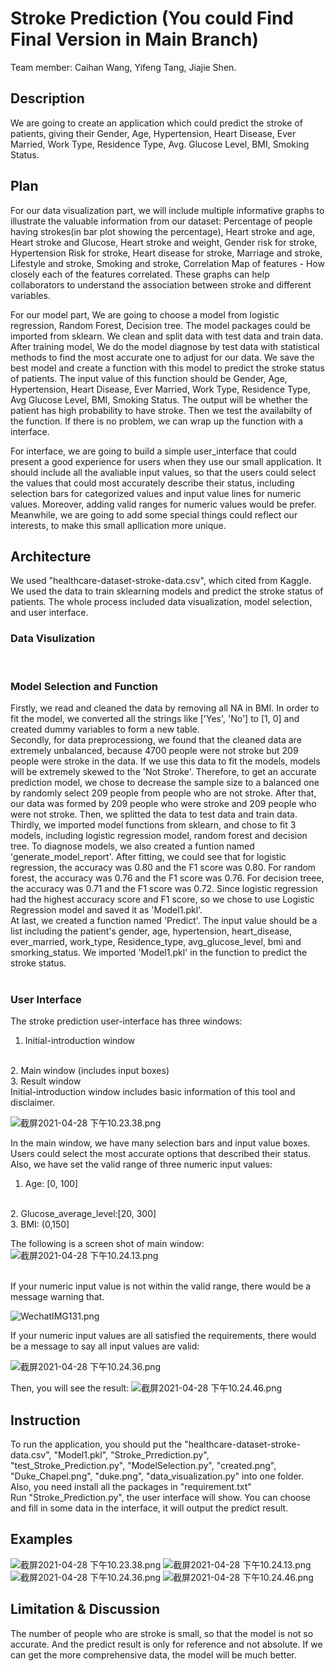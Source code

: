 # Stroke Prediction (You could Find Final Version in Main Branch)
Team member: Caihan Wang, Yifeng Tang, Jiajie Shen. 

## Description
We are going to create an application which could predict the stroke of patients, giving their Gender, Age, Hypertension, Heart Disease, Ever Married, Work Type, Residence Type, Avg. Glucose Level, BMI, Smoking Status.

## Plan
For our data visualization part, we will include multiple informative graphs to illustrate the valuable information from our dataset: Percentage of people having strokes(in bar plot showing the percentage), Heart stroke and age, Heart stroke and Glucose, Heart stroke and weight, Gender risk for stroke, Hypertension Risk for stroke, Heart disease for stroke, Marriage and stroke, Lifestyle and stroke, Smoking and stroke, Correlation Map of features - How closely each of the features correlated. These graphs can help collaborators to understand the association between stroke and different variables.  

For our model part, We are going to choose a model from logistic regression, Random Forest, Decision tree. The model packages could be imported from sklearn. We clean and split data with test data and train data. After training model, We do the model diagnose by test data with statistical methods to find the most accurate one to adjust for our data. We save the best model and create a function with this model to predict the stroke status of patients. The input value of this function should be Gender, Age, Hypertension, Heart Disease, Ever Married, Work Type, Residence Type, Avg Glucose Level, BMI, Smoking Status. The output will be whether the patient has high probability to have stroke. Then we test the availabilty of the function. If there is no problem, we can wrap up the function with a interface.  

For interface, we are going to build a simple user_interface that could present a good experience for users when they use our small application. It should include all the avaliable input values, so that the users could select the values that could most accurately describe their status, including selection bars for categorized values and input value lines for numeric values. Moreover, adding valid ranges for numeric values would be prefer. Meanwhile, we are going to add some special things could reflect our interests, to make this small apllication more unique. 



## Architecture
We used "healthcare-dataset-stroke-data.csv", which cited from Kaggle. We used the data to train sklearning models and predict the stroke status of patients. The whole process included data visualization, model selection, and user interface.  

### Data Visulization

<br>  



### Model Selection and Function
Firstly, we read and cleaned the data by removing all NA in BMI. In order to fit the model, we converted all the strings like ['Yes', 'No'] to [1, 0] and created dummy variables to form a new table.  
Secondly, for data preprocessiong, we found that the cleaned data are extremely unbalanced, because 4700 people were not stroke but 209 people were stroke in the data. If we use this data to fit the models, models will be extremely skewed to the 'Not Stroke'. Therefore, to get an accurate prediction model, we chose to decrease the sample size to a balanced one by randomly select 209 people from people who are not stroke. After that, our data was formed by 209 people who were stroke and 209 people who were not stroke. Then, we splitted the data to test data and train data.  
Thirdly, we imported model functions from sklearn, and chose to fit 3 models, including logistic regression model, random forest and decision tree. To diagnose models, we also created a funtion named 'generate_model_report'. After fitting, we could see that for logistic regression, the accuracy was 0.80 and the F1 score was 0.80. For random forest, the accuracy was 0.76 and the F1 score was 0.76. For decision treee, the accuracy was 0.71 and the F1 score was 0.72. Since logistic regression had the highest accuracy score and F1 score, so we chose to use Logistic Regression model and saved it as 'Model1.pkl'.  
At last, we created a function named 'Predict'. The input value should be a list including the patient's gender, age, hypertension, heart_disease, ever_married, work_type, Residence_type, avg_glucose_level, bmi and smorking_status. We imported 'Model1.pkl' in the function to predict the stroke status.  
<br>


### User Interface
The stroke prediction user-interface has three windows:
<br>
1. Initial-introduction window
<br>
2. Main window (includes input boxes)
<br>
3. Result window
<br>
Initial-introduction window includes basic information of this tool and disclaimer.


![截屏2021-04-28 下午10.23.38.png](https://i.loli.net/2021/04/28/VmA3QkDqBar6hj7.png)

In the main window, we have many selection bars and input value boxes. Users could select the most accurate options that described their status. Also, we have set the valid range of three numeric input values:
<br>
1. Age: [0, 100]
<br>
2. Glucose_average_level:[20, 300]
<br>
3. BMI: (0,150]

The following is a screen shot of  main window:
![截屏2021-04-28 下午10.24.13.png](https://i.loli.net/2021/04/28/6Ocjzy5EaQCLZNH.png)

<br>
If your numeric input value is not within the valid range, there would be a message warning that.

![WechatIMG131.png](https://i.loli.net/2021/04/28/5LkNmgSMo6cCQt3.png)

If your numeric input values are all satisfied the requirements, there would be a message to say all input values are valid:

![截屏2021-04-28 下午10.24.36.png](https://i.loli.net/2021/04/28/UP1bSQv3uzIlca8.png)

Then, you will see the result:
![截屏2021-04-28 下午10.24.46.png](https://i.loli.net/2021/04/28/S1YEsC6Ud4ciyMq.png)


## Instruction
To run the application, you should put the "healthcare-dataset-stroke-data.csv", "Model1.pkl", "Stroke_Prrediction.py", "test_Stroke_Prediction.py", "ModelSelection.py", "created.png", "Duke_Chapel.png", "duke.png", "data_visualization.py" into one folder. Also, you need install all the packages in "requirement.txt"  
Run "Stroke_Prediction.py", the user interface will show. You can choose and fill in some data in the interface, it will output the predict result.  

## Examples
![截屏2021-04-28 下午10.23.38.png](https://i.loli.net/2021/04/28/VmA3QkDqBar6hj7.png)
![截屏2021-04-28 下午10.24.13.png](https://i.loli.net/2021/04/28/6Ocjzy5EaQCLZNH.png)
![截屏2021-04-28 下午10.24.36.png](https://i.loli.net/2021/04/28/UP1bSQv3uzIlca8.png)
![截屏2021-04-28 下午10.24.46.png](https://i.loli.net/2021/04/28/S1YEsC6Ud4ciyMq.png)

## Limitation & Discussion
The number of people who are stroke is small, so that the model is not so accurate. And the predict result is only for reference and not absolute. If we can get the more comprehensive data, the model will be much better.  
